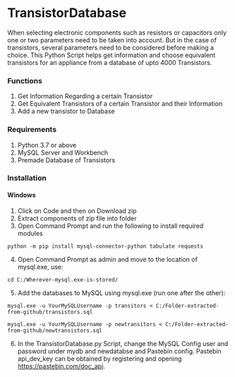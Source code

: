 # TransistorDatabase
When selecting electronic components such as resistors or capacitors only one or two parameters need to be taken into account. But in the case of transistors, several parameters need to be considered before making a choice. This Python Script helps get information and choose equivalent transistors for an appliance from a database of upto 4000 Transistors.

### Functions
  1. Get Information Regarding a certain Transistor
  2. Get Equivalent Transistors of a certain Transistor and their Information
  3. Add a new transistor to Database
  
### Requirements
  1. Python 3.7 or above
  2. MySQL Server and Workbench
  3. Premade Database of Transistors
  
### Installation

#### Windows

  1. Click on Code and then on Download zip
  2. Extract components of zip file into folder
  3. Open Command Prompt and run the following to install required modules
  ```
  python -m pip install mysql-connector-python tabulate requests
  ```
  4. Open Command Prompt as admin and move to the location of mysql.exe, use:
  ```
  cd C:/Wherever-mysql.exe-is-stored/
  ```
  5. Add the databases to MySQL using mysql.exe (run one after the other):
  ```
  mysql.exe -u YourMySQLUsername -p transitors < C:/Folder-extracted-from-github/transistors.sql
  
  mysql.exe -u YourMySQLUsername -p newtransitors < C:/Folder-extracted-from-github/newtransistors.sql
  ```
  6. In the TransistorDatabase.py Script, change the MySQL Config user and password under mydb and newdatabse and Pastebin config. Pastebin api_dev_key can be obtained by registering and opening https://pastebin.com/doc_api.
 
